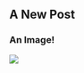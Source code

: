 ## A New Post

### An Image!

![]({{site.baseurl}}//Screen%20Shot%202018-03-28%20at%2011.51.58.png)
